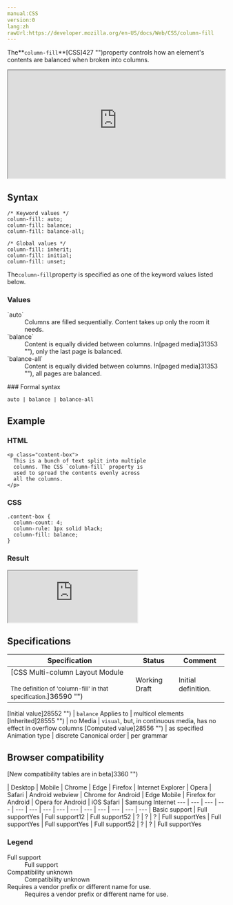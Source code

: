 ```yaml
---
manual:CSS
version:0
lang:zh
rawUrl:https://developer.mozilla.org/en-US/docs/Web/CSS/column-fill
---
```






The**`column-fill`**[CSS]427 "")property controls how an element&#39;s contents are balanced when broken into columns.

<iframe src='https://interactive-examples.mdn.mozilla.net/pages/css/column-fill.html' width='100%' height='250'></iframe>

## Syntax<a name="Syntax"></a>

```
/* Keyword values */
column-fill: auto;
column-fill: balance;
column-fill: balance-all;

/* Global values */
column-fill: inherit;
column-fill: initial;
column-fill: unset;
```


The`column-fill`property is specified as one of the keyword values listed below.


### Values<a name="Values"></a>
<dl><dt id=''>`auto`</dt><dd>Columns are filled sequentially. Content takes up only the room it needs.</dd><dt id=''>`balance`</dt><dd>Content is equally divided between columns. In[paged media]31353 ""), only the last page is balanced.</dd><dt id=''>`balance-all`</dt><dd>Content is equally divided between columns. In[paged media]31353 ""), all pages are balanced.</dd></dl>
### Formal syntax<a name="Formal_syntax"></a>

```
auto | balance | balance-all
```

## Example<a name="Example"></a>

### HTML<a name="HTML"></a>

```
<p class="content-box">
  This is a bunch of text split into multiple
  columns. The CSS `column-fill` property is
  used to spread the contents evenly across
  all the columns.
</p>
```

### CSS<a name="CSS"></a>

```
.content-box {
  column-count: 4;
  column-rule: 1px solid black;
  column-fill: balance;
}
```

### Result<a name="Result"></a>


<iframe src='https://mdn.mozillademos.org/en-US/docs/Web/CSS/column-fill$samples/Example?revision=1356469' width='auto' height='120'></iframe>



## Specifications<a name="Specifications"></a>

Specification | Status | Comment 
 ---  |  ---  |  ---  | 
[CSS Multi-column Layout Module<br></br><small>The definition of &#39;column-fill&#39; in that specification.</small>]36590 "") | Working Draft | Initial definition. 


[Initial value]28552 "") | `balance` 
Applies to | multicol elements 
[Inherited]28555 "") | no 
Media | `visual`, but, in continuous media, has no effect in overflow columns 
[Computed value]28556 "") | as specified 
Animation type | discrete 
Canonical order | per grammar 


## Browser compatibility<a name="Browser_compatibility"></a>
[New compatibility tables are in beta<i></i>]3360 "")

 | <abbr>Desktop<i></i></abbr> | <abbr>Mobile<i></i></abbr> 
 | <abbr>Chrome<i></i></abbr> | <abbr>Edge<i></i></abbr> | <abbr>Firefox<i></i></abbr> | <abbr>Internet Explorer<i></i></abbr> | <abbr>Opera<i></i></abbr> | <abbr>Safari<i></i></abbr> | <abbr>Android webview<i></i></abbr> | <abbr>Chrome for Android<i></i></abbr> | <abbr>Edge Mobile<i></i></abbr> | <abbr>Firefox for Android<i></i></abbr> | <abbr>Opera for Android<i></i></abbr> | <abbr>iOS Safari<i></i></abbr> | <abbr>Samsung Internet<i></i></abbr> 
 ---  |  ---  |  ---  |  ---  |  ---  |  ---  |  ---  |  ---  |  ---  |  ---  |  ---  |  ---  |  ---  |  ---  | 
Basic support | <abbr>Full support</abbr>Yes | <abbr>Full support</abbr>12 | <abbr>Full support</abbr>52 | <abbr>?</abbr> | <abbr>?</abbr> | <abbr>?</abbr> | <abbr>Full support</abbr>Yes | <abbr>Full support</abbr>Yes | <abbr>Full support</abbr>Yes | <abbr>Full support</abbr>52 | <abbr>?</abbr> | <abbr>?</abbr> | <abbr>Full support</abbr>Yes 


### Legend<a name="Legend"></a>
<dl><dt id=''><abbr>Full support</abbr></dt><dd>Full support</dd><dt id=''><abbr>Compatibility unknown</abbr></dt><dd>Compatibility unknown</dd><dt id=''><abbr>Requires a vendor prefix or different name for use.<i></i></abbr></dt><dd>Requires a vendor prefix or different name for use.</dd></dl>



